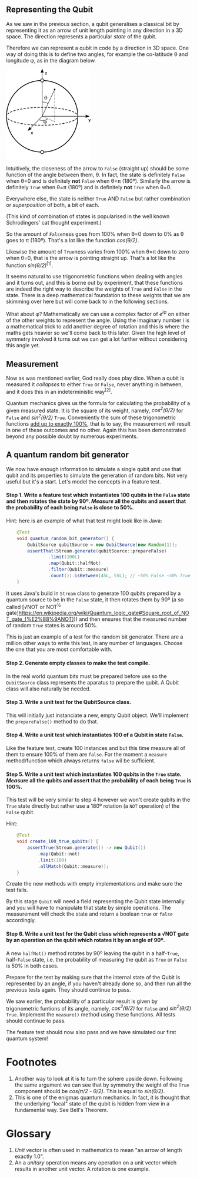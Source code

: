## Representing the Qubit
As we saw in the previous section, a qubit generalises a classical bit by representing it as an arrow of unit length pointing in any direction in a 3D space. The direction represents a particular *state* of the qubit. 

Therefore we can represent a qubit in code by a direction in 3D space. One way of doing this is to define two angles, for example the co-latitude θ and longitude φ, as in the diagram below.

![angles](Bloch_sphere_with_angles.png)

Intuitively, the closeness of the arrow to `False` (straight up) should be some function of the angle between them, θ. In fact, the state is definitely `False` when θ=0 and is definitely **not** `False` when θ=π (180º). Similarly the arrow is definitely `True` when θ=π (180º) and is definitely **not** `True` when θ=0. 

Everywhere else, the state is neither `True` AND `False` but rather combination or *superposition* of both, a bit of each.

(This kind of combination of states is popularised in the well known Schrodingers' cat thought experiment.)

So the amount of `False`ness goes from 100% when θ=0 down to 0% as θ goes to π (180º). That's a lot like the function *cos(θ/2)*.

Likewise the amount of `True`ness varies from 100% when θ=π down to zero when θ=0, that is the arrow is pointing straight up. That's a lot like the function *sin(θ/2)*<sup>[1]</sup>.

It seems natural to use trigonometric functions when dealing with angles and it turns out, and this is borne out by experiment, that these functions are indeed the right way to describe the weights of `True` and `False` in the state. There is a deep mathematical foundation to these weights that we are skimming over here but will come back to in the following sections.

What about φ? Mathematically we can use a complex factor of *e<sup>iφ</sup>* on either of the other weights to represent the angle. Using the imaginary number *i* is a mathematical trick to add another degree of rotation and this is where the maths gets heavier so we'll come back to this later. Given the high level of symmetry involved it turns out we can get a lot further without considering this angle yet.

## Measurement
Now as was mentioned earlier, God really does play dice. When a qubit is measured it *collapses* to either `True` or `False`, never anything in between, and it does this in an indeterministic way<sup>[2]</sup>. 

Quantum mechanics gives us the formula for calculating the probability of a given measured state. It is the square of its weight, namely, *cos<sup>2</sup>(θ/2)* for `False` and *sin<sup>2</sup>(θ/2)* `True`. Conveniently the sum of these trigonometric functions [add up to exactly 100%](https://en.wikipedia.org/wiki/Pythagorean_trigonometric_identity), that is to say, the measurement will result in one of these outcomes and no other. Again this has been demonstrated beyond any possible doubt by numerous experiments.

## A quantum random bit generator
We now have enough information to simulate a single qubit and use that qubit and its properties to simulate the generation of random bits. Not very useful but it's a start. Let's model the concepts in a feature test.

#### Step 1. Write a feature test which instantiates 100 qubits in the `False` state and then rotates the state by 90º. *Measure* all the qubits and assert that the probability of each being `False` is close to 50%.
Hint: here is an example of what that test might look like in Java:
```java
    @Test
    void quantum_random_bit_generator() {
        QubitSource qubitSource = new QubitSource(new Random(1));
        assertThat(Stream.generate(qubitSource::prepareFalse)
                .limit(100L)
                .map(Qubit::halfNot)
                .filter(Qubit::measure)
                .count()).isBetween(45L, 55L); // ~50% False ~50% True
    }
```
It uses Java's build in `Stream` class to generate 100 qubits prepared by a quantum source to be in the `False` state, it then rotates them by 90º (a so called [√NOT or NOT<sup>½</sup> gate]https://en.wikipedia.org/wiki/Quantum_logic_gate#Square_root_of_NOT_gate_(%E2%88%9ANOT))) and then ensures that the measured number of random `True` states is around 50%.

This is just an example of a test for the random bit generator. There are a million other ways to write this test, in any number of languages. Choose the one that you are most comfortable with.

#### Step 2. Generate empty classes to make the test compile.
In the real world quantum bits must be prepared before use so the `QubitSource` class represents the aparatus to prepare the qubit. A Qubit class will also naturally be needed.

#### Step 3. Write a unit test for the QubitSource class.
This will initially just instanciate a new, empty Qubit object. We'll implement the `prepareFalse()` method to do that.

#### Step 4. Write a unit test which instantiates 100 of a Qubit in state `False`.
Like the feature test, create 100 instances and but this time measure all of them to ensure 100% of them are `false`. For the moment a `measure` method/function which always returns `false` wil be sufficient.

#### Step 5. Write a unit test which instantiates 100 qubits in the `True` state. *Measure* all the qubits and assert that the probability of each being `True` is 100%.
This test will be very similar to step 4 however we won't create qubits in the `True` state directly but rather use a 180º rotation (a `NOT` operation) of the `False` qubit.

Hint:
```java
	@Test
	void create_100_true_qubits() {
		assertTrue(Stream.generate(() -> new Qubit())
            .map(Qubit::not)
			.limit(100)
			.allMatch(Qubit::measure));
	}
```
Create the new methods with empty implementations and make sure the test fails.

By this stage `Qubit` will need a field representing the Qubit state internally and you will have to manipulate that state by simple operations. The measurement will check the state and return a boolean `true` or `false` accordingly.

#### Step 6. Write a unit test for the Qubit class which represents a √NOT gate by an operation on the qubit which rotates it by an angle of 90º.
A new `halfNot()` method rotates by 90º leaving the qubit in a half-`True`, half-`False` state, i.e. the probability of measuring the qubit as `True` or `False` is 50% in both cases.

Prepare for the test by making sure that the internal state of the Qubit is represented by an angle, if you haven't already done so, and then run all the previous tests again. They should continue to pass. 

We saw earlier, the probability of a particular result is given by trigonometric funtions of its angle, namely, *cos<sup>2</sup>(θ/2)* for `False` and *sin<sup>2</sup>(θ/2)* `True`. Implement the `measure()` method using these functions. All tests should continue to pass.

The feature test should now also pass and we have simulated our first quantum system!


# Footnotes

1. Another way to look at it is to turn the sphere upside down. Following the same argument we can see that by symmetry the weight of the `True` component should be *cos(π/2 - θ/2)*. This is equal to *sin(θ/2)*. 
2. This is one of the enigmas quantum mechanics. In fact, it is thought that the underlying "local" state of the qubit is hidden from view in a fundamental way. See Bell's Theorem.

# Glossary

1. *Unit* vector is often used in mathematics to mean "an arrow of length exactly 1.0". 
2. An a *unitary* operation means any operation on a unit vector which results in another unit vector. A rotation is one example.